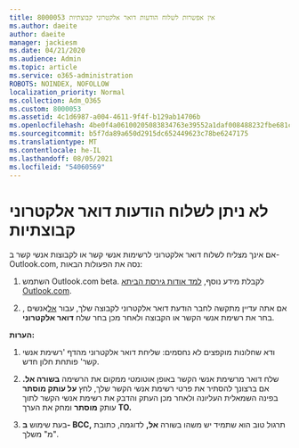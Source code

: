```yaml
---
title: 8000053 אין אפשרות לשלוח הודעות דואר אלקטרוני קבוצתיות
ms.author: daeite
author: daeite
manager: jackiesm
ms.date: 04/21/2020
ms.audience: Admin
ms.topic: article
ms.service: o365-administration
ROBOTS: NOINDEX, NOFOLLOW
localization_priority: Normal
ms.collection: Adm_O365
ms.custom: 8000053
ms.assetid: 4c1d6987-a004-4611-9f4f-b129ab14706b
ms.openlocfilehash: 4be0f4a06100205083834763e39552a1daf008488232fbe681c3ab71e549f764
ms.sourcegitcommit: b5f7da89a650d2915dc652449623c78be6247175
ms.translationtype: MT
ms.contentlocale: he-IL
ms.lasthandoff: 08/05/2021
ms.locfileid: "54060569"
---
```

# <a name="unable-to-send-group-emails"></a>לא ניתן לשלוח הודעות דואר אלקטרוני קבוצתיות

אם אינך מצליח לשלוח דואר אלקטרוני לרשימות אנשי קשר או לקבוצות אנשי קשר ב- Outlook.com, נסה את הפעולות הבאות:
  
1. השתמש Outlook.com beta. לקבלת מידע נוסף, [למד אודות גירסת הביתא Outlook.com](https://support.office.com/article/e2261c7f-d413-4084-8f22-21282f42d8cf).
    
2. אם אתה עדיין מתקשה לחבר הודעת דואר אלקטרוני לקבוצה שלך, עבור [אל](https://outlook.live.com/people/)אנשים , בחר את רשימת אנשי הקשר או הקבוצה ולאחר מכן בחר שלח **דואר אלקטרוני**.
    
 **הערות:**
  
1. ודא שחלונות מוקפצים לא נחסמים: שליחת דואר אלקטרוני מהדף 'רשימת אנשי קשר' פותחת חלון חדש.
    
2. שלח דואר מרשימת אנשי הקשר באופן אוטומטי ממקום את הרשימה **בשורה אל.** אם ברצונך להסתיר את פרטי רשימת אנשי הקשר שלך, לחץ **על עותק מוסתר** בפינה השמאלית העליונה ולאחר מכן העתק והדבק את רשימת אנשי הקשר לתוך עותק **מוסתר** ומחק את הערך **TO.** 
    
3. בעת שימוש **ב- BCC,** תרגול טוב הוא שתמיד יש משהו בשורה **אל,** לדוגמה, כתובת "מ" משלך. 
    


